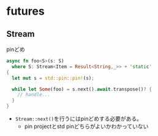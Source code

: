 # futures

## Stream

pinどめ

```rust
async fn foo<S>(s: S) 
  where S: Stream<Item = Result<String,_>> + 'static'
{
  let mut s = std::pin::pin!(s);

  while let Some(foo) = s.next().await.transpose()? {
    // handle...
  }
}

```

* `Stream::next()`を行うにはpinどめする必要がある。
  * pin projectとstd pinどちらがよいかわかっていない
